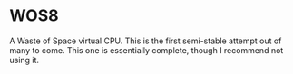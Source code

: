 # WOS8
A Waste of Space virtual CPU.
This is the first semi-stable attempt out of many to come. This one is essentially complete, though I recommend not using it.
